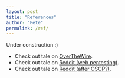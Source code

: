 ```yaml
---
layout: post
title: "References"
author: "Pete"
permalink: /ref/
---
```


Under construction :)

* Check out tale on [OverTheWire](http://http://overthewire.org/wargames/).
* Check out tale on [Reddit (web pentesting)](https://www.reddit.com/r/HowToHack/comments/6miex3/im_having_trouble_figuring_out_a_good_starting/).
* Check out tale on [Reddit (after OSCP?)](https://www.reddit.com/r/AskNetsec/comments/5ysbhy/after_oscp/).
